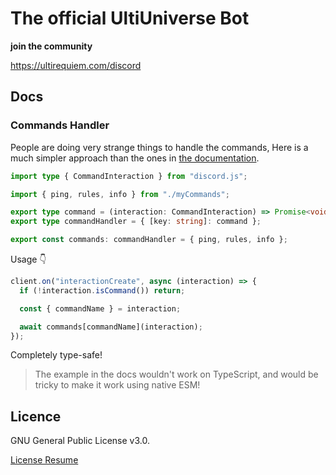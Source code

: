 # The official UltiUniverse Bot

**join the community**

https://ultirequiem.com/discord

## Docs

### Commands Handler

People are doing very strange things to handle the commands, Here is a much simpler approach than the ones in [the documentation](https://discordjs.guide/creating-your-bot/command-handling.html#reading-command-files).

```ts
import type { CommandInteraction } from "discord.js";

import { ping, rules, info } from "./myCommands";

export type command = (interaction: CommandInteraction) => Promise<void>;
export type commandHandler = { [key: string]: command };

export const commands: commandHandler = { ping, rules, info };
```

Usage 👇

```ts
client.on("interactionCreate", async (interaction) => {
  if (!interaction.isCommand()) return;

  const { commandName } = interaction;

  await commands[commandName](interaction);
});
```

Completely type-safe!

> The example in the docs wouldn't work on TypeScript, and would be tricky to make it work using native ESM!

## Licence

GNU General Public License v3.0.

[License Resume](https://choosealicense.com/licenses/gpl-3.0)
